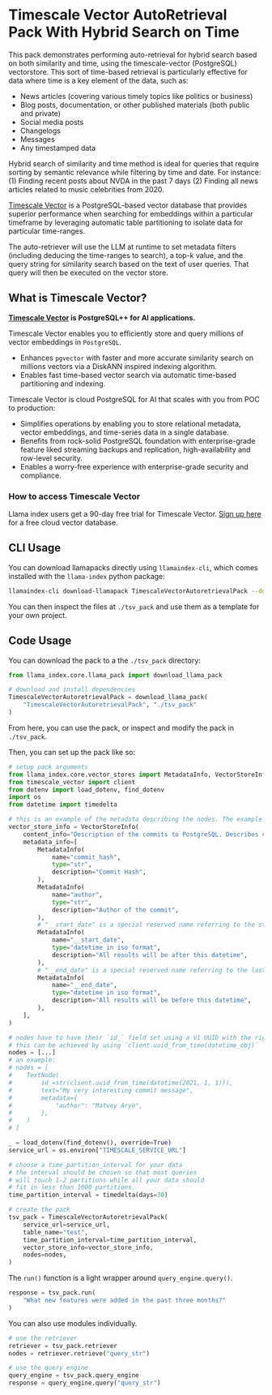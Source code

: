# Timescale Vector AutoRetrieval Pack With Hybrid Search on Time

This pack demonstrates performing auto-retrieval for hybrid search based on both similarity and time, using the timescale-vector (PostgreSQL) vectorstore.
This sort of time-based retrieval is particularly effective for data where time is a key element of the data, such as:

- News articles (covering various timely topics like politics or business)
- Blog posts, documentation, or other published materials (both public and private)
- Social media posts
- Changelogs
- Messages
- Any timestamped data

Hybrid search of similarity and time method is ideal for queries that require sorting by semantic relevance while filtering by time and date.
For instance: (1) Finding recent posts about NVDA in the past 7 days (2) Finding all news articles related to music celebrities from 2020.

[Timescale Vector](https://www.timescale.com/ai?utm_campaign=vectorlaunch&utm_source=llamaindex&utm_medium=referral) is a PostgreSQL-based vector database that provides superior performance when searching for embeddings within a particular timeframe by leveraging automatic table partitioning to isolate data for particular time-ranges.

The auto-retriever will use the LLM at runtime to set metadata filters (including deducing the time-ranges to search), a top-k value, and the query string for similarity search based on the text of user queries. That query will then be executed on the vector store.

## What is Timescale Vector?

**[Timescale Vector](https://www.timescale.com/ai?utm_campaign=vectorlaunch&utm_source=llamaindex&utm_medium=referral) is PostgreSQL++ for AI applications.**

Timescale Vector enables you to efficiently store and query millions of vector embeddings in `PostgreSQL`.

- Enhances `pgvector` with faster and more accurate similarity search on millions vectors via a DiskANN inspired indexing algorithm.
- Enables fast time-based vector search via automatic time-based partitioning and indexing.

Timescale Vector is cloud PostgreSQL for AI that scales with you from POC to production:

- Simplifies operations by enabling you to store relational metadata, vector embeddings, and time-series data in a single database.
- Benefits from rock-solid PostgreSQL foundation with enterprise-grade feature liked streaming backups and replication, high-availability and row-level security.
- Enables a worry-free experience with enterprise-grade security and compliance.

### How to access Timescale Vector

Llama index users get a 90-day free trial for Timescale Vector. [Sign up here](https://console.cloud.timescale.com/signup?utm_campaign=vectorlaunch&utm_source=llamaindex&utm_medium=referral) for a free cloud vector database.

## CLI Usage

You can download llamapacks directly using `llamaindex-cli`, which comes installed with the `llama-index` python package:

```bash
llamaindex-cli download-llamapack TimescaleVectorAutoretrievalPack --download-dir ./tsv_pack
```

You can then inspect the files at `./tsv_pack` and use them as a template for your own project.

## Code Usage

You can download the pack to a the `./tsv_pack` directory:

```python
from llama_index.core.llama_pack import download_llama_pack

# download and install dependencies
TimescaleVectorAutoretrievalPack = download_llama_pack(
    "TimescaleVectorAutoretrievalPack", "./tsv_pack"
)
```

From here, you can use the pack, or inspect and modify the pack in `./tsv_pack`.

Then, you can set up the pack like so:

```python
# setup pack arguments
from llama_index.core.vector_stores import MetadataInfo, VectorStoreInfo
from timescale_vector import client
from dotenv import load_dotenv, find_dotenv
import os
from datetime import timedelta

# this is an example of the metadata describing the nodes. The example is for git commit history.
vector_store_info = VectorStoreInfo(
    content_info="Description of the commits to PostgreSQL. Describes changes made to Postgres",
    metadata_info=[
        MetadataInfo(
            name="commit_hash",
            type="str",
            description="Commit Hash",
        ),
        MetadataInfo(
            name="author",
            type="str",
            description="Author of the commit",
        ),
        # "__start_date" is a special reserved name referring to the starting point for the time of the uuid field.
        MetadataInfo(
            name="__start_date",
            type="datetime in iso format",
            description="All results will be after this datetime",
        ),
        # "__end_date" is a special reserved name referring to the last point for the time of the uuid field.
        MetadataInfo(
            name="__end_date",
            type="datetime in iso format",
            description="All results will be before this datetime",
        ),
    ],
)

# nodes have to have their `id_` field set using a V1 UUID with the right time component
# this can be achieved by using `client.uuid_from_time(datetime_obj)`
nodes = [...]
# an example:
# nodes = [
#    TextNode(
#        id_=str(client.uuid_from_time(datetime(2021, 1, 1))),
#        text="My very interesting commit message",
#        metadata={
#            "author": "Matvey Arye",
#        },
#    )
# ]

_ = load_dotenv(find_dotenv(), override=True)
service_url = os.environ["TIMESCALE_SERVICE_URL"]

# choose a time_partition_interval for your data
# the interval should be chosen so that most queries
# will touch 1-2 partitions while all your data should
# fit in less than 1000 partitions.
time_partition_interval = timedelta(days=30)

# create the pack
tsv_pack = TimescaleVectorAutoretrievalPack(
    service_url=service_url,
    table_name="test",
    time_partition_interval=time_partition_interval,
    vector_store_info=vector_store_info,
    nodes=nodes,
)
```

The `run()` function is a light wrapper around `query_engine.query()`.

```python
response = tsv_pack.run(
    "What new features were added in the past three months?"
)
```

You can also use modules individually.

```python
# use the retriever
retriever = tsv_pack.retriever
nodes = retriever.retrieve("query_str")

# use the query engine
query_engine = tsv_pack.query_engine
response = query_engine.query("query_str")
```
